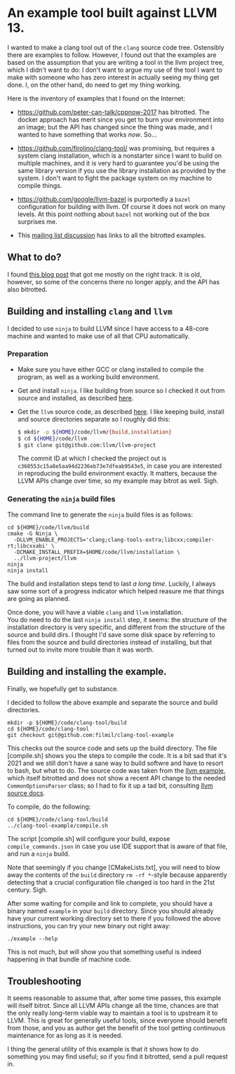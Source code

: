 # An example tool built against LLVM 13.

I wanted to make a clang tool out of the `clang` source code tree.  Ostensibly
there are examples to follow.  However, I found out that the examples are based
on the assumption that you are writing a tool in the llvm project tree, which I
didn't want to do: I don't want to argue my use of the tool I want to make with
someone who has zero interest in actually seeing my thing get done.  I, on the
other hand, do need to get my thing working.

Here is the inventory of examples that I found on the Internet:

* https://github.com/peter-can-talk/cppnow-2017 has bitrotted.  The docker
  approach has merit since you get to burn your environment into an image; but
  the API has changed since the thing was made, and I wanted to have something
  that works *now*. So...
    
* https://github.com/firolino/clang-tool/ was promising, but requires a system
  clang installation, which is a nonstarter since I want to build on multiple
  machines, and it is very hard to guarantee you'd be using the same library
  version if you use the library installation as provided by the system. I
  don't want to fight the package system on my machine to compile things.

* https://github.com/google/llvm-bazel is purportedly a `bazel` configuration
  for building with llvm. Of course it does not work on many levels. At this
  point nothing about `bazel` not working out of the box surprises me.

* This [mailing list discussion][1] has links to all the bitrotted examples.

[1]: http://clang-developers.42468.n3.nabble.com/How-to-build-a-clang-tool-out-of-the-build-tree-td4066632.html

## What to do?

I found [this blog post][hee] that got me mostly on the right track.  It is old, however,
so some of the concerns there no longer apply, and the API has also bitrotted.

[hee]: https://heejune.me/2016/08/17/build-your-own-clang-example-outside-of-the-llvm-source-tree/

## Building and installing `clang` and `llvm`

I decided to use `ninja` to build LLVM since I have access to a 48-core machine
and wanted to make use of all that CPU automatically.

### Preparation

* Make sure you have either GCC or clang installed to compile the program, as
  well as a working build environment.

* Get and install `ninja`.  I like building from source so I checked it out from
  source and installed, as described [here][ninja].

[ninja]: https://ninja-build.org

* Get the `llvm` source code, as described [here][install].  I like keeping build,
  install and source directories separate so I roughly did this:

  ```bash
  $ mkdir -p ${HOME}/code/llvm/{build,installation}
  $ cd ${HOME}/code/llvm
  $ git clone git@github.com:llvm/llvm-project
  ```

  The commit ID at which I checked the project out is
  `c360553c15a8e5aa94d2236eb73e7dfeab9543e5`, in case you are interested in
  reproducing the build environment exactly.  It matters, because the LLVM APIs
  change over time, so my example may bitrot as well.  Sigh.

[install]: https://llvm.org/docs/GettingStarted.html#getting-the-source-code-and-building-llvm

### Generating the `ninja` build files

The command line to generate the `ninja` build files is as follows:

```
cd ${HOME}/code/llvm/build
cmake -G Ninja \
  -DLLVM_ENABLE_PROJECTS='clang;clang-tools-extra;libcxx;compiler-rt;libcxxabi' \
  -DCMAKE_INSTALL_PREFIX=$HOME/code/llvm/installation \
  ../llvm-project/llvm
ninja
ninja install
```

The build and installation steps tend to last *a long time*.  Luckily, I always
saw some sort of a progress indicator which helped reasure me that things are
going as planned.

Once done, you will have a viable `clang` and `llvm` installation.  
You do need to do the last `ninja install` step, it seems: the structure of the
installation directory is very specific, and different from the structure of the
source and build dirs.  I thought I'd save some disk space by referring to files
from the source and build directories instead of installing, but that turned out
to invite more trouble than it was worth.

## Building and installing the example.

Finally, we hopefully get to substance.

I decided to follow the above example and separate the source and build
directories.

```
mkdir -p ${HOME}/code/clang-tool/build
cd ${HOME}/code/clang-tool
git checkout git@github.com:filmil/clang-tool-example
```

This checks out the source code and sets up the build directory.  The file
[compile.sh] shows you the steps to compile the code.  It is a bit sad that
it's 2021 and we still don't have a sane way to build softwre and have to
resort to bash, but what to do.  The source code was taken from the [llvm
example][llvmex], which itself bitrotted and does not show a recent API change
to the needed `CommonOptionsParser` class; so I had to fix it up a tad bit,
consulting [llvm source docs][doxygenx].

[doxygenx]: https://clang.llvm.org/doxygen/classclang_1_1tooling_1_1CommonOptionsParser.html
[llvmex]: https://clang.llvm.org/docs/LibTooling.html

To compile, do the following:

```
cd ${HOME}/code/clang-tool/build
../clang-tool-example/compile.sh
```

The script [compile.sh] will configure your build, expose
`compile_commands.json` in case you use IDE support that is aware of that file,
and run a `ninja` build.

Note that seemingly if you change [CMakeLists.txt], you will need to blow away
the contents of the `build` directory `rm -rf *`-style because apparently
detecting that a crucial configuration file changed is too hard in the 21st
century.  Sigh.

After some waiting for compile and link to complete, you should have a binary
named `example` in your `build` directory.  Since you should already have your
current working directory set to there if you followed the above instructions,
you can try your new binary out right away:

```
./example --help
```

This is not much, but will show you that something useful is indeed happening
in that bundle of machine code.

## Troubleshooting

It seems reasonable to assume that, after some time passes, this example will
itself bitrot. Since all LLVM APIs change all the time, chances are that the
only really long-term viable way to maintain a tool is to upstream it to LLVM.
This is great for generally useful tools, since everyone should benefit from
those, and you as author get the benefit of the tool getting continuous
maintenance for as long as it is needed.

I thing the general utility of this example is that it shows how to do something
you may find useful; so if you find it bitrotted, send a pull request in.
